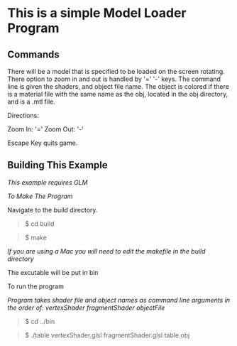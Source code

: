 This is a simple Model Loader Program
========================================

Commands
--------

There will be a model that is specified to be loaded on the screen rotating.
There option to zoom in and out is handled by '=' '-' keys.
The command line is given the shaders, and object file name. 
The object is colored if there is a material file with the 
same name as the obj, located in the obj directory, and is a .mtl file.

Directions:

Zoom In: '='
Zoom Out: '-'

Escape Key quits game.

Building This Example
---------------------

*This example requires GLM*

*To Make The Program*

Navigate to the build directory.

>$ cd build

>$ make

*If you are using a Mac you will need to edit the makefile in the build directory*

The excutable will be put in bin

To run the program

*Program takes shader file and object names as command line arguments in the order of: vertexShader fragmentShader objectFile*

>$ cd ../bin

>$ ./table vertexShader.glsl fragmentShader.glsl table.obj

